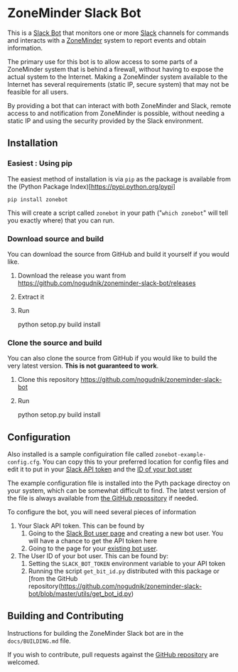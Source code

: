 # ZoneMinder Slack Bot


This is a [Slack Bot](https://api.slack.com/bot-users) that monitors one or
more [Slack](https://slack.com) channels for commands and interacts with
a [ZoneMinder](https://www.zoneminder.com/) system to report events and
obtain information.

The primary use for this bot is to allow access to some parts of a ZoneMinder
system that is behind a firewall, without having to expose the actual system
to the Internet. Making a ZoneMinder system available to the Internet has
several requirements (static IP, secure system) that may not be feasible for all
users.

By providing a bot that can interact with both ZoneMinder and Slack, remote
access to and notification from ZoneMinder is possible, without needing a static
IP and using the security provided by the Slack environment.

## Installation

### Easiest : Using pip

The easiest method of installation is via `pip` as the package is available
from the (Python Package Index)[https://pypi.python.org/pypi]

    pip install zonebot

This will create a script called `zonebot` in your path ("`which zonebot`" will tell
you exactly where) that you can run.

### Download source and build

You can download the source from GitHub and build it yourself if you would like.

1. Download the release you want from https://github.com/nogudnik/zoneminder-slack-bot/releases
1. Extract it
1. Run

    python setop.py build install

### Clone the source and build

You can also clone the source from GitHub if you would like to build the very latest
version. **This is not guaranteed to work**.

1. Clone this repository https://github.com/nogudnik/zoneminder-slack-bot
1. Run

    python setop.py build install

Configuration
-------------

Also installed is a sample configuiration file called `zonebot-example-config.cfg`.
You can copy this to your preferred location for config files and edit it to put in
your [Slack API token](https://api.slack.com/tokens) and the
[ID of your bot user](https://api.slack.com/bot-users)

The example configuration file is installed into the Pyth package directoy on
your system, which can be somewhat difficult to find. The latest version of the
file is always available from
[the GitHub repossitory](https://github.com/nogudnik/zoneminder-slack-bot/blob/master/docs/zonebot-example-config.cfg)
if needed.

To configure the bot, you will need several pieces of information

1. Your Slack API token. This can be found by
    1. Going to the [Slack Bot user page](https://api.slack.com/bot-users) and creating
       a new bot user. You will have a chance to get the API token here
    2. Going to the page for your [existing bot user](https://my.slack.com/apps/manage/custom-integrations).
2. The User ID of your bot user. This can be found by:
    1. Setting the `SLACK_BOT_TOKEN` environment variable to your API token
    2. Running the script `get_bit_id.py` distributed with this package or 
       [from the GitHub repository(https://github.com/nogudnik/zoneminder-slack-bot/blob/master/utils/get_bot_id.py)

Building and Contributing
-------------------------

Instructions for building the ZoneMinder Slack bot are in the `docs/BUILDING.md`
file.

If you wish to contribute, pull requests against the [GitHub repository](https://github.com/nogudnik/zoneminder-slack-bot) are welcomed.
